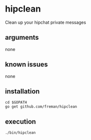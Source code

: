 hipclean
=
Clean up your hipchat private messages

arguments
-
none

known issues
-
none

installation
-
	cd $GOPATH
	go get github.com/freman/hipclean

execution
-
	./bin/hipclean